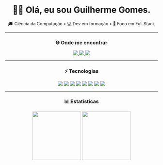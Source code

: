 <h1 align="center">💨🍃 Olá, eu sou Guilherme Gomes.</h1>

<p align="center">
  🎓 Ciência da Computação • 💻 Dev em formação • 🚀 Foco em Full Stack
</p>

---

<h3 align="center">🌐 Onde me encontrar</h3>

<p align="center">
  <a href="https://www.linkedin.com/in/gguilhermegomes/" target="_blank">
    <img src="https://img.shields.io/badge/LinkedIn-0077B5?style=for-the-badge&logo=linkedin&logoColor=white" />
  </a>
  <a href="mailto:guilhermethxz102938@gmail.com.com" target="_blank">
  <img src="https://img.shields.io/badge/Gmail-D14836?style=for-the-badge&logo=gmail&logoColor=white" />
  </a>
   <a href="https://www.instagram.com/_oguigomes/" target="_blank">
    <img src="https://img.shields.io/badge/Instagram-E4405F?style=for-the-badge&logo=instagram&logoColor=white" />
  </a>
</p>

---

<h3 align="center">⚡ Tecnologias</h3>

<p align="center">
  <img src="https://img.shields.io/badge/Python-2ecc71?style=for-the-badge&logo=python&logoColor=white" />
  <img src="https://img.shields.io/badge/C-00599C?style=for-the-badge&logo=c&logoColor=white" />
  <img src="https://img.shields.io/badge/Java-f7c04a?style=for-the-badge&logo=openjdk&logoColor=white" />
  <img src="https://img.shields.io/badge/MySQL-232F3E?style=for-the-badge&logo=mysql&logoColor=white" />
  <img src="https://img.shields.io/badge/AWS-FF9900?style=for-the-badge&logo=amazon-aws&logoColor=white" />
  <img src="https://img.shields.io/badge/Azure-0078D4?style=for-the-badge&logo=microsoft-azure&logoColor=white" />
  <img src="https://img.shields.io/badge/Git-F05032?style=for-the-badge&logo=git&logoColor=white" />
  <img src="https://img.shields.io/badge/GitHub-181717?style=for-the-badge&logo=github&logoColor=white" />
</p>

---

<h3 align="center">📊 Estatísticas</h3>

<p align="center">
  <img height="160em" src="https://github-readme-stats.vercel.app/api?username=Omestredodev&show_icons=true&theme=midnight-purple&hide_border=false" />
  <img height="160em" src="https://github-readme-stats.vercel.app/api/top-langs/?username=Omestredodev&layout=compact&theme=midnight-purple&hide_border=false" />
</p>

